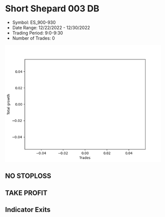 # Short Shepard 003 DB 
- Symbol: ES_900-930
- Date Range: 12/22/2022 - 12/30/2022
- Trading Period: 9:0-9:30
- Number of Trades: 0

![Plot](ShortShepard003DBES_900-930.png)
## NO STOPLOSS














## TAKE PROFIT











## Indicator Exits

